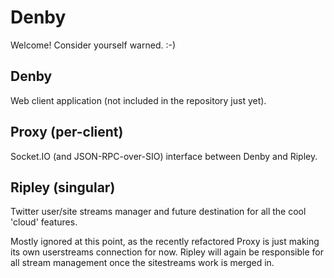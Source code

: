 Denby
=====

Welcome! Consider yourself warned. :-)

## Denby

Web client application (not included in the repository just yet).

## Proxy (per-client)

Socket.IO (and JSON-RPC-over-SIO) interface between Denby and Ripley.

## Ripley (singular)

Twitter user/site streams manager and future destination for all the cool 'cloud' features.

Mostly ignored at this point, as the recently refactored Proxy is just making its own userstreams connection for now. Ripley will again be responsible for all stream management once the sitestreams work is merged in.
